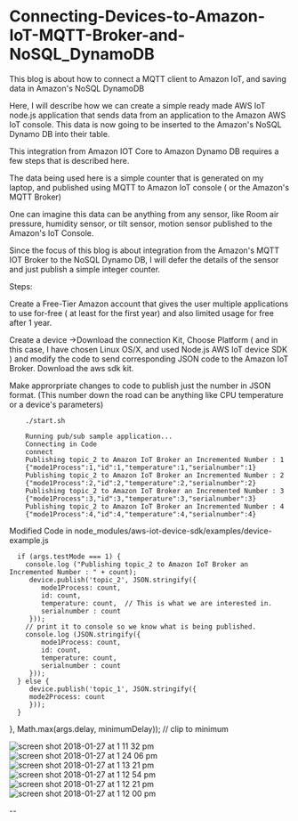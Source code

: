 # Connecting-Devices-to-Amazon-IoT-MQTT-Broker-and-NoSQL_DynamoDB
This blog is about how to connect a MQTT client to Amazon IoT, and saving data in Amazon's NoSQL DynamoDB

Here, I will describe how we can create a simple ready made AWS IoT node.js application that sends data from an application
to the Amazon AWS IoT console. This data is now going to be inserted to the Amazon's NoSQL Dynamo DB into their table.

This integration from Amazon IOT Core to Amazon Dynamo DB requires a few steps that is described here.

The data being used here is a simple counter that is generated on my laptop, and published using MQTT to Amazon IoT console ( or the Amazon's MQTT Broker) 

One can imagine this data can be anything from any sensor, like Room air pressure, humidity sensor, or tilt sensor, motion sensor published to the Amazon's IoT Console.

Since the focus of this blog is about integration from the Amazon's MQTT IOT Broker to the NoSQL Dynamo DB, I will defer the details of the sensor and just publish a simple integer counter.

Steps:

Create a Free-Tier Amazon account that gives the user multiple applications to use for-free ( at least for the first year) and also limited usage for free after 1 year.

Create a device ->Download the connection Kit, Choose Platform ( and in this case, I have chosen Linux OS/X, and used Node.js AWS IoT device SDK ) and modify the code to send 
corresponding JSON code to the Amazon IoT Broker.
Download the aws sdk kit.


Make approrpriate changes to code to publish just the number in JSON format. (This number down the road can be anything like CPU temperature or a device's parameters)

		./start.sh 
		
		Running pub/sub sample application...
		Connecting in Code
		connect
		Publishing topic_2 to Amazon IoT Broker an Incremented Number : 1
		{"mode1Process":1,"id":1,"temperature":1,"serialnumber":1}
		Publishing topic_2 to Amazon IoT Broker an Incremented Number : 2
		{"mode1Process":2,"id":2,"temperature":2,"serialnumber":2}
		Publishing topic_2 to Amazon IoT Broker an Incremented Number : 3
		{"mode1Process":3,"id":3,"temperature":3,"serialnumber":3}
		Publishing topic_2 to Amazon IoT Broker an Incremented Number : 4
		{"mode1Process":4,"id":4,"temperature":4,"serialnumber":4}


Modified Code in node_modules/aws-iot-device-sdk/examples/device-example.js

      if (args.testMode === 1) {
        console.log ("Publishing topic_2 to Amazon IoT Broker an Incremented Number : " + count);
         device.publish('topic_2', JSON.stringify({
            mode1Process: count,
            id: count,
            temperature: count,  // This is what we are interested in.
            serialnumber : count
         }));
        // print it to console so we know what is being published.
        console.log (JSON.stringify({
            mode1Process: count,
            id: count,
            temperature: count,
            serialnumber : count
         }));
      } else {
         device.publish('topic_1', JSON.stringify({
         mode2Process: count
         }));
      }
   }, Math.max(args.delay, minimumDelay)); // clip to minimum


![screen shot 2018-01-27 at 1 11 32 pm](https://user-images.githubusercontent.com/14288989/35469953-e123b782-0365-11e8-9ed2-8765d4c067c8.png)
![screen shot 2018-01-27 at 1 24 06 pm](https://user-images.githubusercontent.com/14288989/35469948-e00eae24-0365-11e8-8738-06c30c325b1c.png)
![screen shot 2018-01-27 at 1 13 21 pm](https://user-images.githubusercontent.com/14288989/35469949-e046c142-0365-11e8-83e1-428ed62cee17.png)
![screen shot 2018-01-27 at 1 12 54 pm](https://user-images.githubusercontent.com/14288989/35469950-e07e1d04-0365-11e8-818b-639af85dc470.png)
![screen shot 2018-01-27 at 1 12 21 pm](https://user-images.githubusercontent.com/14288989/35469951-e0b4fad6-0365-11e8-83b6-d0b3fcd2191b.png)
![screen shot 2018-01-27 at 1 12 00 pm](https://user-images.githubusercontent.com/14288989/35469952-e0ec2a06-0365-11e8-9bb2-4d7b42bda757.png)


--
